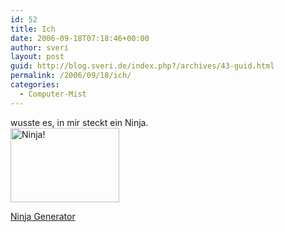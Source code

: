 ```yaml
---
id: 52
title: Ich
date: 2006-09-18T07:18:46+00:00
author: sveri
layout: post
guid: http://blog.sveri.de/index.php?/archives/43-guid.html
permalink: /2006/09/18/ich/
categories:
  - Computer-Mist
---
```

wusste es, in mir steckt ein Ninja.  
[<img src="http://r1.fodey.com/10c0bd2d0e526484b8ee8fd89e35857da.1.gif" border=0 width="174" height="119" alt="Ninja!">](http://www.fodey.com/generators/animated/ninjatext.asp)

[Ninja Generator](http://tools.fodey.com/generators/animated/ninjatext.asp)